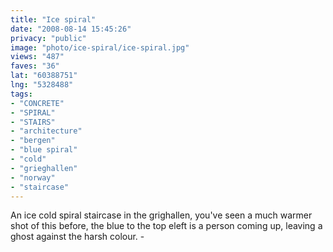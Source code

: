 ```yaml
---
title: "Ice spiral"
date: "2008-08-14 15:45:26"
privacy: "public"
image: "photo/ice-spiral/ice-spiral.jpg"
views: "487"
faves: "36"
lat: "60388751"
lng: "5328488"
tags:
- "CONCRETE"
- "SPIRAL"
- "STAIRS"
- "architecture"
- "bergen"
- "blue spiral"
- "cold"
- "grieghallen"
- "norway"
- "staircase"
---
```

An ice cold spiral staircase in the grighallen, you've seen a much warmer shot of this before, the  blue to the top eleft is a person coming up, leaving a ghost against the harsh colour. - <a href="/photos/2008/08/14/ice-spiral"></a>
